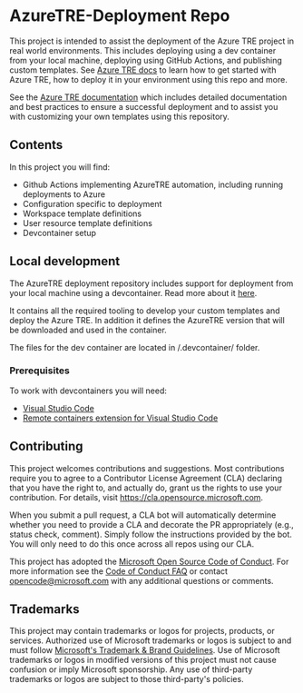 # AzureTRE-Deployment Repo

This project is intended to assist the deployment of the Azure TRE project in real world environments. This includes deploying using a dev container from your local machine, deploying using GitHub Actions, and publishing custom templates. See [Azure TRE docs](https://microsoft.github.io/AzureTRE/) to learn how to get started with Azure TRE, how to deploy it in your environment using this repo and more.

See the [Azure TRE documentation](https://microsoft.github.io/AzureTRE/) which includes detailed documentation and best practices to ensure a successful deployment and to assist you with customizing your own templates using this repository.

## Contents

In this project you will find:

- Github Actions implementing AzureTRE automation, including running deployments to Azure
- Configuration specific to deployment
- Workspace template definitions
- User resource template definitions
- Devcontainer setup

## Local development

The AzureTRE deployment repository includes support for deployment from your local machine using a devcontainer. Read more about it [here](https://code.visualstudio.com/docs/remote/containers).

It contains all the required tooling to develop your custom templates and deploy the Azure TRE. In addition it defines the AzureTRE version that will be downloaded and used in the container.

The files for the dev container are located in /.devcontainer/ folder.

### Prerequisites

To work with devcontainers you will need:

- [Visual Studio Code](https://code.visualstudio.com)
- [Remote containers extension for Visual Studio Code](https://marketplace.visualstudio.com/items?itemName=ms-vscode-remote.remote-containers)

## Contributing

This project welcomes contributions and suggestions.  Most contributions require you to agree to a
Contributor License Agreement (CLA) declaring that you have the right to, and actually do, grant us
the rights to use your contribution. For details, visit <https://cla.opensource.microsoft.com>.

When you submit a pull request, a CLA bot will automatically determine whether you need to provide
a CLA and decorate the PR appropriately (e.g., status check, comment). Simply follow the instructions
provided by the bot. You will only need to do this once across all repos using our CLA.

This project has adopted the [Microsoft Open Source Code of Conduct](https://opensource.microsoft.com/codeofconduct/).
For more information see the [Code of Conduct FAQ](https://opensource.microsoft.com/codeofconduct/faq/) or
contact [opencode@microsoft.com](mailto:opencode@microsoft.com) with any additional questions or comments.

## Trademarks

This project may contain trademarks or logos for projects, products, or services. Authorized use of Microsoft
trademarks or logos is subject to and must follow
[Microsoft's Trademark & Brand Guidelines](https://www.microsoft.com/en-us/legal/intellectualproperty/trademarks/usage/general).
Use of Microsoft trademarks or logos in modified versions of this project must not cause confusion or imply Microsoft sponsorship.
Any use of third-party trademarks or logos are subject to those third-party's policies.
